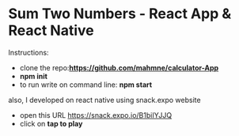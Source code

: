 # Sum Two Numbers - React App & React Native

Instructions:
- clone the repo:**https://github.com/mahmne/calculator-App**
- **npm init**
- to run write on command line: **npm start**


also, I developed on react native using snack.expo website
- open this URL https://snack.expo.io/B1biIYJJQ
- click on **tap to play**
